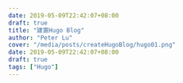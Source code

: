 ```yaml
---
date: 2019-05-09T22:42:07+08:00
draft: true
title: "建置Hugo Blog"
author: "Peter Lu"
cover: "/media/posts/createHugoBlog/hugo01.png"
date: 2019-05-09T22:42:07+08:00
draft: true
tags: ["Hugo"]
---
```


